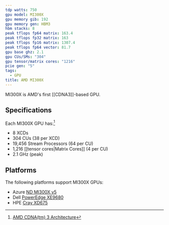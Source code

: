 ```yaml
---
tdp watts: 750
gpu model: MI300X
gpu memory gib: 192
gpu memory gen: HBM3
hbm stacks: 8
peak tflops fp64 matrix: 163.4
peak tflops fp32 matrix: 163
peak tflops fp16 matrix: 1307.4
peak tflops fp64 vector: 81.7
gpu base ghz: 2.1
gpu CUs/SMs: "304"
gpu tensor/matrix cores: "1216"
pcie gen: "5"
tags:
  - GPU
title: AMD MI300X
---
```

MI300X is AMD's first [[CDNA3]]-based GPU.

## Specifications

Each MI300X GPU has:[^1]
- 8 XCDs
- 304 CUs (38 per XCD)
- 19,456 Stream Processors (64 per CU)
- 1,216 [[tensor cores|Matrix Cores]] (4 per CU)
- 2.1 GHz (peak)

## Platforms

The following platforms support MI300X GPUs:

- Azure [ND MI300X v5](https://learn.microsoft.com/en-us/azure/virtual-machines/sizes/gpu-accelerated/ndmi300xv5-series?tabs=sizebasic)
- Dell [PowerEdge XE9680](https://www.dell.com/en-us/shop/ipovw/poweredge-xe9680)
- HPE [Cray XD675](https://www.hpe.com/us/en/hpe-cray-xd675.html)

[^1]: [AMD CDNA(tm) 3 Architecture](https://www.amd.com/content/dam/amd/en/documents/instinct-tech-docs/white-papers/amd-cdna-3-white-paper.pdf)